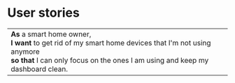 # User stories

<table>
  <tr>
    <td> 
      <b>As</b> a smart home owner, <br>
      <b>I want</b> to get rid of my smart home devices that I'm not using anymore <br>
      <b>so that</b> I can only focus on the ones I am using and keep my dashboard clean.
    </td> 
    <td>
    </td> 
  </tr>
 </table>
 
 
